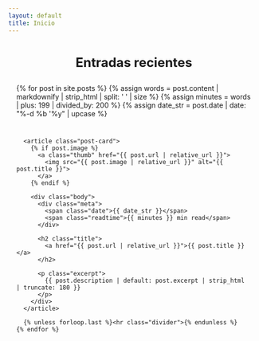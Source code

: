 ```yaml
---
layout: default
title: Inicio
---
```


<style>
  .site-footer { display: none !important; }
  .page-content { padding: 0; }

  .home-wrap{ max-width: 980px; margin: 2.5rem auto 4rem; padding: 0 1rem; }
  .home-title{ text-align:center; font-size: clamp(1.6rem, 2.2vw, 2.1rem); font-weight: 700; margin: 0 0 1.8rem; }
  .post-list{ display: grid; gap: 1.6rem; }
  .post-card{ display:grid; grid-template-columns: 280px 1fr; gap: 1.4rem; align-items:start; padding: 1.1rem 0; }
  .thumb{ width:100%; aspect-ratio:16/9; border-radius: 8px; overflow:hidden; background:#000; }
  .thumb img{ width:100%; height:100%; object-fit:cover; display:block; }
  .meta{ display:flex; justify-content:space-between; align-items:center; margin-bottom:.35rem; font-size:.95rem; letter-spacing:.4px; }
  .date{ color:#0a7d37; font-weight:700; text-transform: uppercase; }
  .readtime{ color:#6b7280; white-space:nowrap; }
  .title{ font-size: clamp(1.15rem, 2.2vw, 1.75rem); font-weight:700; line-height:1.25; margin:.15rem 0 .35rem; }
  .title a{ color: inherit; text-decoration:none; }
  .title a:hover{ text-decoration:underline; }
  .excerpt{ color:#4b5563; font-size:1.05rem; line-height:1.5; margin:0; }
  .divider{ border:0; border-top:1px solid #e5e7eb; margin:.6rem 0 0; }
  @media (max-width: 760px){ .post-card{ grid-template-columns: 1fr; } .thumb{ aspect-ratio: 21/9; } }
</style>

<section class="home-wrap">
  <h1 class="home-title">Entradas recientes</h1>

  <div class="post-list">
    {% for post in site.posts %}
      {% assign words = post.content | markdownify | strip_html | split: ' ' | size %}
      {% assign minutes = words | plus: 199 | divided_by: 200 %}
      {% assign date_str = post.date | date: "%-d %b '%y" | upcase %}

      <article class="post-card">
        {% if post.image %}
          <a class="thumb" href="{{ post.url | relative_url }}">
            <img src="{{ post.image | relative_url }}" alt="{{ post.title }}">
          </a>
        {% endif %}

        <div class="body">
          <div class="meta">
            <span class="date">{{ date_str }}</span>
            <span class="readtime">{{ minutes }} min read</span>
          </div>

          <h2 class="title">
            <a href="{{ post.url | relative_url }}">{{ post.title }}</a>
          </h2>

          <p class="excerpt">
            {{ post.description | default: post.excerpt | strip_html | truncate: 180 }}
          </p>
        </div>
      </article>

      {% unless forloop.last %}<hr class="divider">{% endunless %}
    {% endfor %}
  </div>
</section>
